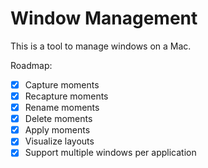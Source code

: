# Window Management

This is a tool to manage windows on a Mac.

Roadmap:

- [x] Capture moments
- [x] Recapture moments
- [x] Rename moments
- [x] Delete moments
- [x] Apply moments
- [x] Visualize layouts
- [x] Support multiple windows per application
